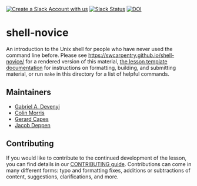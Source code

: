 [![Create a Slack Account with us](https://img.shields.io/badge/Create_Slack_Account-The_Carpentries-071159.svg)](https://swc-slack-invite.herokuapp.com/)
[![Slack Status](https://img.shields.io/badge/Slack_Channel-swc--shell-E01563.svg)](https://swcarpentry.slack.com/messages/C9X3XTHJ8)
[![DOI](https://zenodo.org/badge/DOI/10.5281/zenodo.3266823.svg)](https://doi.org/10.5281/zenodo.3266823)

shell-novice
============

An introduction to the Unix shell for people who have never used the command line before.
Please see <https://swcarpentry.github.io/shell-novice/> for a rendered version of this material,
[the lesson template documentation][lesson-example]
for instructions on formatting, building, and submitting material,
or run `make` in this directory for a list of helpful commands.

## Maintainers

* [Gabriel A. Devenyi][devenyi_gabriel]
* [Colin Morris][colin_morris]
* [Gerard Capes][gerard_capes]
* [Jacob Deppen][jacob_deppen]

## Contributing

If you would like to contribute to the continued development of the lesson, you can find details in our [CONTRIBUTING guide](https://github.com/swcarpentry/shell-novice/blob/gh-pages/CONTRIBUTING.md). Contributions can come in many different forms: typo and formatting fixes, additions or subtractions of content, suggestions, clarifications, and more.

[devenyi_gabriel]: http://software-carpentry.org/team/#devenyi_gabriel
[colin_morris]: https://github.com/colinmorris
[gerard_capes]: https://carpentries.org/instructors/#capes_gerard
[jacob_deppen]: https://deppen8.github.io/
[lesson-example]: https://carpentries.github.io/lesson-example/
